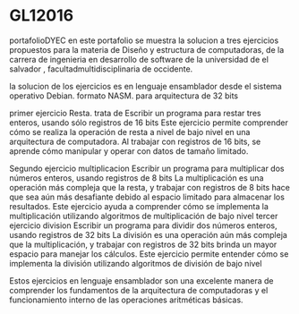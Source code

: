 # GL12016
portafolioDYEC
en este portafolio se muestra la solucion a tres ejercicios propuestos para la materia de Diseño y estructura de computadoras, de la carrera de ingenieria en desarrollo de software
de la universidad de el salvador , facultadmultidisciplinaria de occidente. 

la solucion de los ejercicios es en lenguaje ensamblador desde el sistema operativo Debian. 
formato NASM. para arquitectura de 32 bits

primer ejercicio Resta. 
trata de Escribir un programa para restar tres enteros, usando sólo registros de 16
bits
Este ejercicio permite comprender cómo se realiza la operación de resta a nivel de bajo nivel en una arquitectura de computadora. Al trabajar con registros de 16 bits, 
se aprende cómo manipular y operar con datos de tamaño limitado.

Segundo ejercicio multiplicacion
Escribir un programa para multiplicar dos números enteros, usando
registros de 8 bits
 La multiplicación es una operación más compleja que la resta, y trabajar con registros de 8 bits hace que sea aún más desafiante debido al espacio limitado 
 para almacenar los resultados. Este ejercicio ayuda a comprender cómo se implementa la multiplicación utilizando algoritmos de multiplicación de bajo nivel
tercer ejercicio division 
Escribir un programa para dividir dos números enteros, usando registros
de 32 bits
La división es una operación aún más compleja que la multiplicación, y trabajar con registros de 32 bits brinda un mayor espacio para manejar los cálculos. Este ejercicio permite entender cómo se implementa la división utilizando algoritmos de división de bajo nivel

Estos ejercicios en lenguaje ensamblador son una excelente manera de comprender los fundamentos de la arquitectura de computadoras y el funcionamiento interno 
de las operaciones aritméticas básicas.
